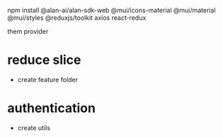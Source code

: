 npm install @alan-ai/alan-sdk-web @mui/icons-material @mui/material @mui/styles @reduxjs/toolkit axios react-redux

them provider

# reduce slice

- create feature folder

# authentication

- create utils
